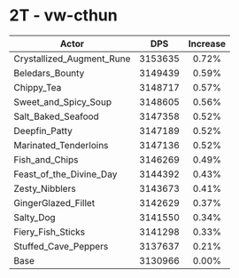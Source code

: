 # 2T - vw-cthun
| Actor | DPS | Increase |
|---|:---:|:---:|
|Crystallized_Augment_Rune|3153635|0.72%|
|Beledars_Bounty|3149439|0.59%|
|Chippy_Tea|3148717|0.57%|
|Sweet_and_Spicy_Soup|3148605|0.56%|
|Salt_Baked_Seafood|3147358|0.52%|
|Deepfin_Patty|3147189|0.52%|
|Marinated_Tenderloins|3147136|0.52%|
|Fish_and_Chips|3146269|0.49%|
|Feast_of_the_Divine_Day|3144392|0.43%|
|Zesty_Nibblers|3143673|0.41%|
|GingerGlazed_Fillet|3142629|0.37%|
|Salty_Dog|3141550|0.34%|
|Fiery_Fish_Sticks|3141298|0.33%|
|Stuffed_Cave_Peppers|3137637|0.21%|
|Base|3130966|0.00%|
